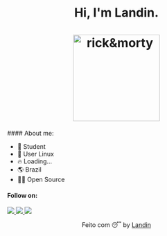 <h1 align="center">
	Hi, I'm Landin.<br/><br/>
    <img src="https://media.giphy.com/media/cODrlNTkGnZGVtVagd/giphy.gif" alt="rick&morty" height=200px>
</h1>
#### About me:

- 📝 Student
- 🖤 User Linux
- 🔥 Loading...
- 🌎 Brazil
- 🏴‍☠️ Open Source

#### Follow on: 

<p>
    <a href="https://twitter.com/eldblack">
        <img src="https://img.shields.io/badge/-Twitter-1da1f2?style=flat-square&labelColor=1da1f2&logo=twitter&logoColor=white">
    <a/>
    <a href="mailto:alencar.js@protonmail.com">
        <img src="https://img.shields.io/badge/-ProtonMail-8b89cc?style=flat-square&labelColor=8b89cc&logo=protonmail&logoColor=white">
    <a/>
    <a href="https://gitlab.com/eldblack">
        <img src="https://img.shields.io/badge/-GitLab-000000?style=flat-square&labelColor=000000&logo=gitlab&logoColor=white">
    <a/>
<p/>

<p align="center">
    Feito com 😴 by <a href="www.github.com/eldblack">Landin</a>
<p/>
